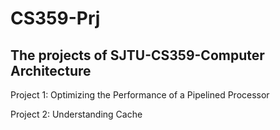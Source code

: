 # CS359-Prj
## The projects of SJTU-CS359-Computer Architecture
Project 1: Optimizing the Performance of a Pipelined Processor

Project 2: Understanding Cache
